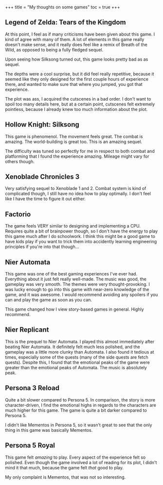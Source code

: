 +++
title = "My thoughts on some games"
toc = true
+++

## Legend of Zelda: Tears of the Kingdom

At this point, I feel as if many criticisms have been given about this game. I kind of agree with many of them. A lot of elements in this game really doesn't make sense, and it really does feel like a remix of Breath of the Wild, as opposed to being a fully fledged sequel.

Upon seeing how Silksong turned out, this game looks pretty bad as as sequel.

The depths were a cool surprise, but it did feel really repetitive, because it seemed like they only designed for the first couple hours of experience there, and wanted to make sure that where you jumped, you got that experience.

The plot was ass, I acquired the cutscenes in a bad order. I don't want to spoil too many details here, but at a certain point, cutscenes felt extremely pointless, because I already knew too much information about the plot.

## Hollow Knight: Silksong

This game is phenomenol. The movement feels great. The combat is amazing. The world-building is great too. This is an amazing sequel.

The difficulty was tuned so perfectly for me in respect to both combat and platforming that I found the experience amazing. Mileage might vary for others though.

## Xenoblade Chronicles 3
Very satisfying sequel to Xenoblade 1 and 2. Combat system is kind of complicated though, I still have no idea how to play optimally. I don't feel like I have the time to figure it out either.

## Factorio
The game feels VERY similar to designing and implementing a CPU. Requires quite a bit of brainpower though, so I don't have the energy to play this game much after I do schoolwork. I think this might be a good game to have kids play if you want to trick them into accidently learning engineering principles if you're into that though...

## Nier Automata
This game was one of the best gaming experiences I've ever had. Everything about it just felt really well-made. The music was good, the gameplay was very smooth. The themes were very thought-provoking. I was lucky enough to go into this game with near-zero knowledge of the game, and it was awesome. I would recommend avoiding any spoilers if you can and play the game as soon as you can.

This game changed how I view story-based games in general. Highly recommend.

## Nier Replicant
This is the prequel to Nier Automata. I played this almost immediately after beating Nier Automata. It definitely felt much less polished, and the gameplay was a little more clunky than Automata. I also found it tedious at times, especially some of the quests (many of the side quests are fetch quests). Despite this, I found that the emotional peaks of the game were greater than the emotional peaks of Automata. The music is absolutely peak.

## Persona 3 Reload
Quite a bit slower compared to Persona 5. In comparison, the story is more character-driven, I find the emotional highs in regards to the characters are much higher for this game. The game is quite a bit darker compared to Persona 5.

I didn't like Mementos in Persona 5, so it wasn't great to see that the only thing in this game was basically Mementos.

## Persona 5 Royal

This game felt *amazing* to play. Every aspect of the experience felt so polished. Even though the game involved a lot of reading for its plot, I didn't mind it that much, because the game felt *that* good to play.

My only complaint is Mementos, that was not so interesting.